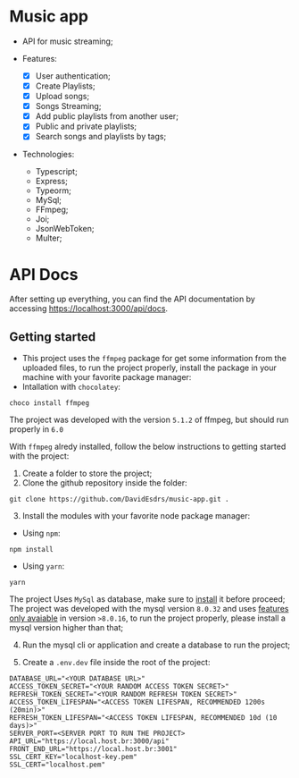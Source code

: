 # Music app
- API for music streaming;

- Features:
    - [X] User authentication;
    - [X] Create Playlists;
    - [X] Upload songs;
    - [X] Songs Streaming;
    - [X] Add public playlists from another user;
    - [X] Public and private playlists;
    - [X] Search songs and playlists by tags;
    
- Technologies:
    - Typescript;
    - Express;
    - Typeorm;
    - MySql;
    - FFmpeg;
    - Joi;
    - JsonWebToken;
    - Multer;

# API Docs
After setting up everything, you can find the API documentation by accessing [https://localhost:3000/api/docs](https://localhost:3000/api/docs).

## Getting started
- This project uses the `ffmpeg` package for get some information from the uploaded files, to run the project properly, install the package in your machine with your favorite package manager:
- Intallation with `chocolatey`:
```console
choco install ffmpeg
```
The project was developed with the version `5.1.2` of ffmpeg, but should run properly in `6.0`

With `ffmpeg` alredy installed, follow the below instructions to getting started with the project:
1. Create a folder to store the project;
2. Clone the github repository inside the folder:
```
git clone https://github.com/DavidEsdrs/music-app.git .
```
3. Install the modules with your favorite node package manager:
- Using `npm`:
```
npm install
```
- Using `yarn`:
```
yarn
```

The project Uses `MySql` as database, make sure to [install](https://dev.mysql.com/downloads/installer/) it before proceed;
The project was developed with the mysql version `8.0.32` and uses [features only avaiable](https://dev.mysql.com/blog-archive/mysql-8-0-16-introducing-check-constraint/) in version `>8.0.16`, to run the project properly, please install a mysql version higher than that;

4. Run the mysql cli or application and create a database to run the project;

5. Create a `.env.dev` file inside the root of the project:
```env
DATABASE_URL="<YOUR DATABASE URL>"
ACCESS_TOKEN_SECRET="<YOUR RANDOM ACCESS TOKEN SECRET>"
REFRESH_TOKEN_SECRET="<YOUR RANDOM REFRESH TOKEN SECRET>"
ACCESS_TOKEN_LIFESPAN="<ACCESS TOKEN LIFESPAN, RECOMMENDED 1200s (20min)>"
REFRESH_TOKEN_LIFESPAN="<ACCESS TOKEN LIFESPAN, RECOMMENDED 10d (10 days)>"
SERVER_PORT=<SERVER PORT TO RUN THE PROJECT>
API_URL="https://local.host.br:3000/api"
FRONT_END_URL="https://local.host.br:3001"
SSL_CERT_KEY="localhost-key.pem"
SSL_CERT="localhost.pem"
```